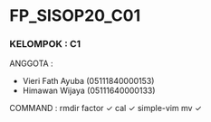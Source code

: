 # FP_SISOP20_C01

### KELOMPOK        : C1
ANGGOTA         :

* Vieri Fath Ayuba     (05111840000153)
* Himawan Wijaya       (05111640000133)


COMMAND : 
rmdir 
factor ✓
cal ✓ 
simple-vim 
mv ✓
